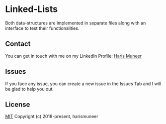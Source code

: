 # Linked-Lists

Both data-structures are implemented in separate files along with an interface to test their functionalities.


## Contact
You can get in touch with me on my LinkedIn Profile: [Haris Muneer](https://www.linkedin.com/in/harismuneer/)

## Issues
If you face any issue, you can create a new issue in the Issues Tab and I will be glad to help you out.

## License
[MIT](../master/LICENSE)
Copyright (c) 2018-present, harismuneer
